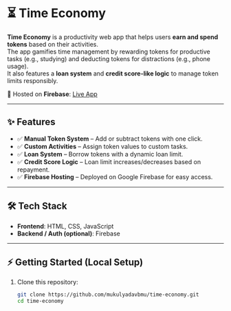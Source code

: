 # ⏳ Time Economy

**Time Economy** is a productivity web app that helps users **earn and spend tokens** based on their activities.  
The app gamifies time management by rewarding tokens for productive tasks (e.g., studying) and deducting tokens for distractions (e.g., phone usage).  
It also features a **loan system** and **credit score-like logic** to manage token limits responsibly.

🚀 Hosted on **Firebase**: [Live App](https://)

---

## ✨ Features

- ✅ **Manual Token System** – Add or subtract tokens with one click.  
- ✅ **Custom Activities** – Assign token values to custom tasks.  
- ✅ **Loan System** – Borrow tokens with a dynamic loan limit.  
- ✅ **Credit Score Logic** – Loan limit increases/decreases based on repayment.  
- ✅ **Firebase Hosting** – Deployed on Google Firebase for easy access.  

---

## 🛠️ Tech Stack

- **Frontend**: HTML, CSS, JavaScript  
- **Backend / Auth (optional)**: Firebase   

---

## ⚡ Getting Started (Local Setup)

1. Clone this repository:
   ```bash
   git clone https://github.com/mukulyadavbmu/time-economy.git
   cd time-economy
